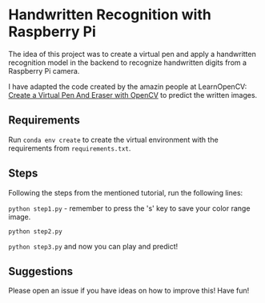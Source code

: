 # Handwritten Recognition with Raspberry Pi

The idea of this project was to create a virtual pen and apply a handwritten recognition model in the backend to recognize handwritten digits from a Raspberry Pi camera.

I have adapted the code created by the amazin people at LearnOpenCV: [Create a Virtual Pen And Eraser with OpenCV](https://www.learnopencv.com/creating-a-virtual-pen-and-eraser-with-opencv/) to predict the written images. 


## Requirements

Run `conda env create` to create the virtual environment with the requirements from `requirements.txt`.

## Steps

Following the steps from the mentioned tutorial, run the following lines:

`python step1.py` - remember to press the 's' key to save your color range image.

`python step2.py`

`python step3.py` and now you can play and predict!

## Suggestions

Please open an issue if you have ideas on how to improve this! Have fun!